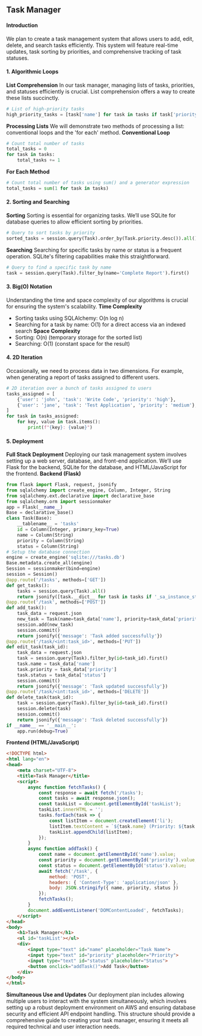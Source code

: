 ## Task Manager
#### Introduction
We plan to create a task management system that allows users to add, edit, delete, and search tasks efficiently. This system will feature real-time updates, task sorting by priorities, and comprehensive tracking of task statuses.
#### 1. Algorithmic Loops
**List Comprehension**
In our task manager, managing lists of tasks, priorities, and statuses efficiently is crucial. List comprehension offers a way to create these lists succinctly.
```python
# List of high-priority tasks
high_priority_tasks = [task['name'] for task in tasks if task['priority'] == 'high']
```
**Processing Lists**
We will demonstrate two methods of processing a list: conventional loops and the 'for each' method.
**Conventional Loop**
```python
# Count total number of tasks
total_tasks = 0
for task in tasks:
    total_tasks += 1
```
**For Each Method**
```python
# Count total number of tasks using sum() and a generator expression
total_tasks = sum(1 for task in tasks)
```
#### 2. Sorting and Searching
**Sorting**
Sorting is essential for organizing tasks. We’ll use SQLite for database queries to allow efficient sorting by priorities.
```python
# Query to sort tasks by priority
sorted_tasks = session.query(Task).order_by(Task.priority.desc()).all()
```
**Searching**
Searching for specific tasks by name or status is a frequent operation. SQLite's filtering capabilities make this straightforward.
```python
# Query to find a specific task by name
task = session.query(Task).filter_by(name='Complete Report').first()
```
#### 3. Big(O) Notation
Understanding the time and space complexity of our algorithms is crucial for ensuring the system's scalability.
**Time Complexity**
- Sorting tasks using SQLAlchemy: O(n log n)
- Searching for a task by name: O(1) for a direct access via an indexed search
**Space Complexity**
- Sorting: O(n) (temporary storage for the sorted list)
- Searching: O(1) (constant space for the result)
#### 4. 2D Iteration
Occasionally, we need to process data in two dimensions. For example, when generating a report of tasks assigned to different users.
```python
# 2D iteration over a bunch of tasks assigned to users
tasks_assigned = [
    {'user': 'john', 'task': 'Write Code', 'priority': 'high'},
    {'user': 'jane', 'task': 'Test Application', 'priority': 'medium'},
]
for task in tasks_assigned:
    for key, value in task.items():
        print(f"{key}: {value}")
```
#### 5. Deployment
**Full Stack Deployment**
Deploying our task management system involves setting up a web server, database, and front-end application. We’ll use Flask for the backend, SQLite for the database, and HTML/JavaScript for the frontend.
**Backend (Flask)**
```python
from flask import Flask, request, jsonify
from sqlalchemy import create_engine, Column, Integer, String
from sqlalchemy.ext.declarative import declarative_base
from sqlalchemy.orm import sessionmaker
app = Flask(__name__)
Base = declarative_base()
class Task(Base):
    __tablename__ = 'tasks'
    id = Column(Integer, primary_key=True)
    name = Column(String)
    priority = Column(String)
    status = Column(String)
# Setup the database connection
engine = create_engine('sqlite:///tasks.db')
Base.metadata.create_all(engine)
Session = sessionmaker(bind=engine)
session = Session()
@app.route('/tasks', methods=['GET'])
def get_tasks():
    tasks = session.query(Task).all()
    return jsonify([task.__dict__ for task in tasks if '_sa_instance_state' not in task.__dict__])
@app.route('/task', methods=['POST'])
def add_task():
    task_data = request.json
    new_task = Task(name=task_data['name'], priority=task_data['priority'], status=task_data['status'])
    session.add(new_task)
    session.commit()
    return jsonify({'message': 'Task added successfully'})
@app.route('/task/<int:task_id>', methods=['PUT'])
def edit_task(task_id):
    task_data = request.json
    task = session.query(Task).filter_by(id=task_id).first()
    task.name = task_data['name']
    task.priority = task_data['priority']
    task.status = task_data['status']
    session.commit()
    return jsonify({'message': 'Task updated successfully'})
@app.route('/task/<int:task_id>', methods=['DELETE'])
def delete_task(task_id):
    task = session.query(Task).filter_by(id=task_id).first()
    session.delete(task)
    session.commit()
    return jsonify({'message': 'Task deleted successfully'})
if __name__ == '__main__':
    app.run(debug=True)
```
**Frontend (HTML/JavaScript)**
```html
<!DOCTYPE html>
<html lang="en">
<head>
    <meta charset="UTF-8">
    <title>Task Manager</title>
    <script>
        async function fetchTasks() {
            const response = await fetch('/tasks');
            const tasks = await response.json();
            const taskList = document.getElementById('taskList');
            taskList.innerHTML = '';
            tasks.forEach(task => {
                const listItem = document.createElement('li');
                listItem.textContent = `${task.name} (Priority: ${task.priority}, Status: ${task.status})`;
                taskList.appendChild(listItem);
            });
        }
        async function addTask() {
            const name = document.getElementById('name').value;
            const priority = document.getElementById('priority').value;
            const status = document.getElementById('status').value;
            await fetch('/task', {
                method: 'POST',
                headers: { 'Content-Type': 'application/json' },
                body: JSON.stringify({ name, priority, status })
            });
            fetchTasks();
        }
        document.addEventListener('DOMContentLoaded', fetchTasks);
    </script>
</head>
<body>
    <h1>Task Manager</h1>
    <ul id='taskList'></ul>
    <div>
        <input type="text" id="name" placeholder="Task Name">
        <input type="text" id="priority" placeholder="Priority">
        <input type="text" id="status" placeholder="Status">
        <button onclick="addTask()">Add Task</button>
    </div>
</body>
</html>
```
**Simultaneous Use and Updates**
Our deployment plan includes allowing multiple users to interact with the system simultaneously, which involves setting up a robust deployment environment on AWS and ensuring database security and efficient API endpoint handling.
This structure should provide a comprehensive guide to creating your task manager, ensuring it meets all required technical and user interaction needs.


